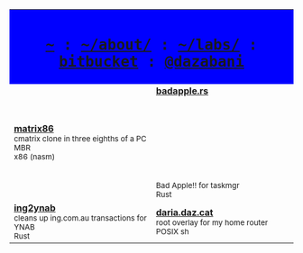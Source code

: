 <!--
  accepted: @width @align p br table tr td q sup sub h1 h2 h3 h4 h5 h6 samp kbd
  rejected: @style @class @data colgroup col font small big dfn center svg
  useless: table@width table@border table@frame table@rules

  h3: 1.25em bold bottom16px top24px
  h4: 1em bold bottom16px top24px
  p: 1em bottom16px

  use sup/sub as small or to fine-tine spacing (can be nested)
-->

<table>
  <tr>
    <!--
      stylesheet has table{width:max-content;max-width:100%}
      so use td@width=9999999 over table@width=100%
    -->
    <td bgcolor="blue" colspan="2" width="9999999" align="center">
      <h1><samp>
        <a href="https://www.azabani.com">~</a>
        : <a href="https://www.azabani.com">~/about/</a>
        : <a href="https://www.azabani.com">~/labs/</a>
        : <a href="https://bitbucket.org/delan">bitbucket</a>
        : <a href="https://twitter.com/dazabani">@dazabani</a>
      </samp></h1>
  <tr>
    <td width="50%">
      <b><a href="https://bitbucket.org/delan/matrix86">matrix86</a></b><br>
      <sub>cmatrix clone in three eighths of a PC MBR<br>x86 (nasm)</sub>
    <td width="50%">
      <b><a href="https://bitbucket.org/delan/badapple.rs">badapple.rs</a></b><br>
      <sub><svg></svg>Bad Apple!! for taskmgr<br>Rust</sub>
  <tr>
    <td width="50%">
      <b><a href="https://bitbucket.org/delan/ing2ynab">ing2ynab</a></b><br>
      <sub>cleans up ing.com.au transactions for YNAB<br>Rust</sub>
    <td width="50%">
      <b><a href="https://bitbucket.org/delan/daria.daz.cat">daria.daz.cat</a></b><br>
      <sub>root overlay for my home router<br>POSIX sh</sub>
</table>
